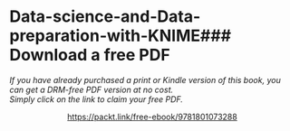 # Data-science-and-Data-preparation-with-KNIME### Download a free PDF

 <i>If you have already purchased a print or Kindle version of this book, you can get a DRM-free PDF version at no cost.<br>Simply click on the link to claim your free PDF.</i>
<p align="center"> <a href="https://packt.link/free-ebook/9781801073288">https://packt.link/free-ebook/9781801073288 </a> </p>